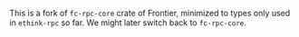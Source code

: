 This is a fork of `fc-rpc-core` crate of Frontier, minimized to types only used in `ethink-rpc` so far. 
We might later switch back to `fc-rpc-core`.
